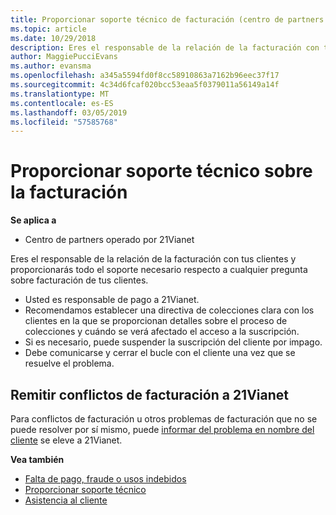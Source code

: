 ```yaml
---
title: Proporcionar soporte técnico de facturación (centro de partners operado por 21Vianet)
ms.topic: article
ms.date: 10/29/2018
description: Eres el responsable de la relación de la facturación con tus clientes y proporcionarás todo el soporte necesario respecto a cualquier pregunta sobre facturación de tus clientes.
author: MaggiePucciEvans
ms.author: evansma
ms.openlocfilehash: a345a5594fd0f8cc58910863a7162b96eec37f17
ms.sourcegitcommit: 4c34d6fcaf020bcc53eaa5f0379011a56149a14f
ms.translationtype: MT
ms.contentlocale: es-ES
ms.lasthandoff: 03/05/2019
ms.locfileid: "57585768"
---
```

# <a name="provide-billing-support"></a>Proporcionar soporte técnico sobre la facturación

**Se aplica a**

-   Centro de partners operado por 21Vianet

Eres el responsable de la relación de la facturación con tus clientes y proporcionarás todo el soporte necesario respecto a cualquier pregunta sobre facturación de tus clientes.

-   Usted es responsable de pago a 21Vianet.
-   Recomendamos establecer una directiva de colecciones clara con los clientes en la que se proporcionan detalles sobre el proceso de colecciones y cuándo se verá afectado el acceso a la suscripción.
-   Si es necesario, puede suspender la suscripción del cliente por impago.
-   Debe comunicarse y cerrar el bucle con el cliente una vez que se resuelve el problema.

## <a href="" id="billingdisputes"></a>Remitir conflictos de facturación a 21Vianet

Para conflictos de facturación u otros problemas de facturación que no se puede resolver por sí mismo, puede [informar del problema en nombre del cliente](report-problems-on-behalf-of-a-customer.md) se eleve a 21Vianet.

**Vea también**

-   [Falta de pago, fraude o usos indebidos](non-payment-fraud-or-misuse.md)
-   [Proporcionar soporte técnico](provide-technical-support.md)
-   [Asistencia al cliente](customer-support.md)

